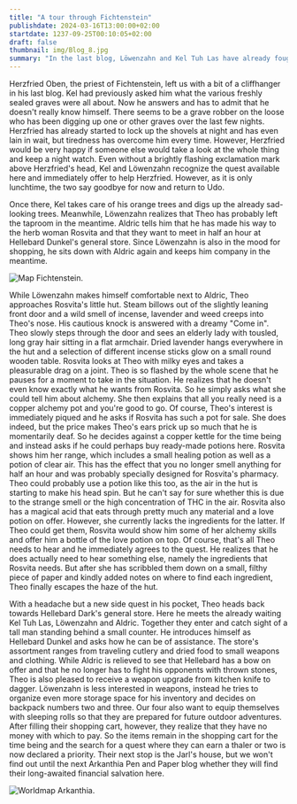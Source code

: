 ```yaml
---
title: "A tour through Fichtenstein"
publishdate: 2024-03-16T13:00:00+02:00
startdate: 1237-09-25T00:10:05+02:00
draft: false
thumbnail: img/Blog_8.jpg
summary: "In the last blog, Löwenzahn and Kel Tuh Las have already fought off their serious hangovers, a result of their little feast in Fichtenstein. In this blog, Theo returns to the game as well and visits the herb woman Rosvita. Kel can also finally take care of his orange trees. Find out whether he is successful and what new equipment Theo finds at Rosvita's here:"
---
```


Herzfried Oben, the priest of Fichtenstein, left us with a bit of a cliffhanger in his last blog. Kel had previously asked him what the various freshly sealed graves were all about. Now he answers and has to admit that he doesn't really know himself. There seems to be a grave robber on the loose who has been digging up one or other graves over the last few nights. Herzfried has already started to lock up the shovels at night and has even lain in wait, but tiredness has overcome him every time. However, Herzfried would be very happy if someone else would take a look at the whole thing and keep a night watch. Even without a brightly flashing exclamation mark above Herzfried's head, Kel and Löwenzahn recognize the quest available here and immediately offer to help Herzfried. However, as it is only lunchtime, the two say goodbye for now and return to Udo.

Once there, Kel takes care of his orange trees and digs up the already sad-looking trees. Meanwhile, Löwenzahn realizes that Theo has probably left the taproom in the meantime. Aldric tells him that he has made his way to the herb woman Rosvita and that they want to meet in half an hour at Hellebard Dunkel's general store. Since Löwenzahn is also in the mood for shopping, he sits down with Aldric again and keeps him company in the meantime.

<div class="img-max center">
  <img class="img-fluid rounded"  title="Map Fichtenstein" alt="Map Fichtenstein." src="/img/fichtenstein.jpg" />
</div>

While Löwenzahn makes himself comfortable next to Aldric, Theo approaches Rosvita's little hut. Steam billows out of the slightly leaning front door and a wild smell of incense, lavender and weed creeps into Theo's nose. His cautious knock is answered with a dreamy "Come in". Theo slowly steps through the door and sees an elderly lady with tousled, long gray hair sitting in a flat armchair. Dried lavender hangs everywhere in the hut and a selection of different incense sticks glow on a small round wooden table. Rosvita looks at Theo with milky eyes and takes a pleasurable drag on a joint. Theo is so flashed by the whole scene that he pauses for a moment to take in the situation. He realizes that he doesn't even know exactly what he wants from Rosvita. So he simply asks what she could tell him about alchemy. She then explains that all you really need is a copper alchemy pot and you're good to go. Of course, Theo's interest is immediately piqued and he asks if Rosvita has such a pot for sale. She does indeed, but the price makes Theo's ears prick up so much that he is momentarily deaf. So he decides against a copper kettle for the time being and instead asks if he could perhaps buy ready-made potions here. Rosvita shows him her range, which includes a small healing potion as well as a potion of clear air. This has the effect that you no longer smell anything for half an hour and was probably specially designed for Rosvita's pharmacy. Theo could probably use a potion like this too, as the air in the hut is starting to make his head spin. But he can't say for sure whether this is due to the strange smell or the high concentration of THC in the air. Rosvita also has a magical acid that eats through pretty much any material and a love potion on offer. However, she currently lacks the ingredients for the latter. If Theo could get them, Rosvita would show him some of her alchemy skills and offer him a bottle of the love potion on top. Of course, that's all Theo needs to hear and he immediately agrees to the quest. He realizes that he does actually need to hear something else, namely the ingredients that Rosvita needs. But after she has scribbled them down on a small, filthy piece of paper and kindly added notes on where to find each ingredient, Theo finally escapes the haze of the hut.

With a headache but a new side quest in his pocket, Theo heads back towards Hellebard Dark's general store. Here he meets the already waiting Kel Tuh Las, Löwenzahn and Aldric. Together they enter and catch sight of a tall man standing behind a small counter. He introduces himself as Hellebard Dunkel and asks how he can be of assistance. The store's assortment ranges from traveling cutlery and dried food to small weapons and clothing. While Aldric is relieved to see that Hellebard has a bow on offer and that he no longer has to fight his opponents with thrown stones, Theo is also pleased to receive a weapon upgrade from kitchen knife to dagger. Löwenzahn is less interested in weapons, instead he tries to organize even more storage space for his inventory and decides on backpack numbers two and three. Our four also want to equip themselves with sleeping rolls so that they are prepared for future outdoor adventures. After filling their shopping cart, however, they realize that they have no money with which to pay. So the items remain in the shopping cart for the time being and the search for a quest where they can earn a thaler or two is now declared a priority. Their next stop is the Jarl's house, but we won't find out until the next Arkanthia Pen and Paper blog whether they will find their long-awaited financial salvation here.

<div class="img-max center">
  <img class="img-fluid" title="Worldmap Arkanthia" alt="Worldmap Arkanthia." src="/img/Arkanthia_Full_Map_Fichtenstein.jpg" />
</div>
